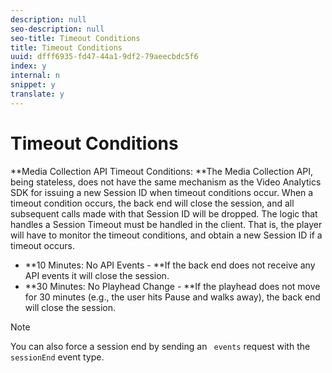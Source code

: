 ```yaml
---
description: null
seo-description: null
seo-title: Timeout Conditions
title: Timeout Conditions
uuid: dfff6935-fd47-44a1-9df2-79aeecbdc5f6
index: y
internal: n
snippet: y
translate: y
---
```


# Timeout Conditions


<a id="section_kmt_qcy_lcb"></a>

**Media Collection API Timeout Conditions: **The Media Collection API, being stateless, does not have the same mechanism as the Video Analytics SDK for issuing a new Session ID when timeout conditions occur. When a timeout condition occurs, the back end will close the session, and all subsequent calls made with that Session ID will be dropped. The logic that handles a Session Timeout must be handled in the client. That is, the player will have to monitor the timeout conditions, and obtain a new Session ID if a timeout occurs.

* **10 Minutes: No API Events - **If the back end does not receive any API events it will close the session.
* **30 Minutes: No Playhead Change - **If the playhead does not move for 30 minutes (e.g., the user hits Pause and walks away), the back end will close the session.

>[!NOTE]
>
>You can also force a session end by sending an ` events` request with the ` sessionEnd` event type.

